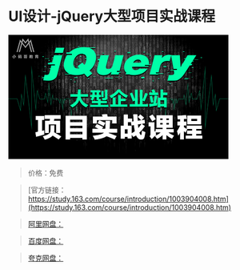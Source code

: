 # UI设计-jQuery大型项目实战课程

![img](../../../assets/study163/free/F35477B614C70B86C9C62A217AD9939C.png)

> 价格：免费

> [官方链接：https://study.163.com/course/introduction/1003904008.htm](https://study.163.com/course/introduction/1003904008.htm)

> [阿里网盘：]()

> [百度网盘：]()

> [夸克网盘：]()
